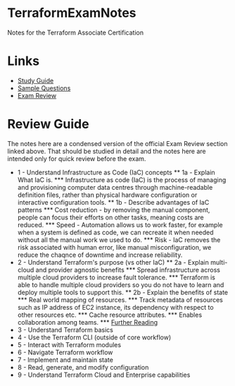 # TerraformExamNotes
Notes for the Terraform Associate Certification

# Links

* [Study Guide](https://learn.hashicorp.com/tutorials/terraform/associate-study)
* [Sample Questions](https://learn.hashicorp.com/tutorials/terraform/associate-questions?in=terraform/certification)
* [Exam Review](https://learn.hashicorp.com/tutorials/terraform/associate-review?in=terraform/certification)

# Review Guide

The notes here are a condensed version of the official Exam Review section linked above. That should be studied in detail and the notes here are intended only for quick review before the exam.

* 1 - Understand Infrastructure as Code (IaC) concepts
** 1a - Explain What IaC is.
*** Infrastructure as code (IaC) is the process of managing and provisioning computer data centres through machine-readable definition files, rather than physical hardware configuration or interactive configuration tools.
** 1b - Describe advantages of IaC patterns
*** Cost reduction - by removing the manual component, people can focus their efforts on other tasks, meaning costs are reduced.
*** Speed - Automation allows us to work faster, for example when a system is defined as code, we can recreate it when needed without all the manual work we used to do.
*** Risk - IaC removes the risk associated with human error, like manual misconfiguration, we reduce the chaqnce of downtime and increase reliability.
* 2 - Understand Terraform's purpose (vs other IaC)
** 2a - Explain multi-cloud and provider agnostic benefits
*** Spread infrastructure across multiple cloud providers to increase fault tolerance.
*** Terraform is able to handle multiple cloud providers so you do not have to learn and deploy multiple tools to support this.
** 2b - Explain the benefits of state
*** Real world mapping of resources.
*** Track metadata of resources such as IP address of EC2 instance, its dependency with respect to other resources etc.
*** Cache resource attributes.
*** Enables collaboration among teams.
*** [Further Reading](https://medium.com/@mitesh_shamra/state-management-with-terraform-9f13497e54cf)
* 3 - Understand Terraform basics
* 4 - Use the Terraform CLI (outside of core workflow)
* 5 - Interact with Terraform modules
* 6 - Navigate Terraform workflow
* 7 - Implement and maintain state
* 8 - Read, generate, and modify configuration
* 9 - Understand Terraform Cloud and Enterprise capabilities
